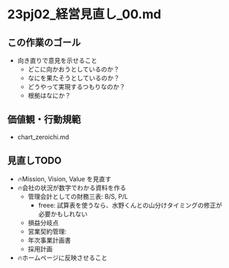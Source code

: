 # 23pj02_経営見直し_00.md
## この作業のゴール
- 向き直りで意見を示せること
  - どこに向かおうとしているのか？
  - なにを果たそうとしているのか？
  - どうやって実現するつもりなのか？
  - 根拠はなにか？

## 価値観・行動規範
- chart_zeroichi.md

## 見直しTODO
- 🔥Mission, Vision, Value を見直す
- 🔥会社の状況が数字でわかる資料を作る
  - 管理会計としての財務三表: B/S, P/L
    - freee: 試算表を使うなら、水野くんとの山分けタイミングの修正が必要かもしれない
  - 損益分岐点
  - 営業契約管理:
  - 年次事業計画書
  - 採用計画
- 🔥ホームページに反映させること
